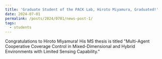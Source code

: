 ```yaml
---
title: 'Graduate Student of the PACK Lab, Hiroto Miyamura, Graduated!'
date: 2024-07-01
permalink: /posts/2024/0701/news-post-1/
tags:
  - students
---
```


Congratulations to Hiroto Miyamura! His MS thesis is titled "Multi-Agent Cooperative Coverage Control in Mixed-Dimensional and Hybrid Environments with Limited Sensing Capability."
